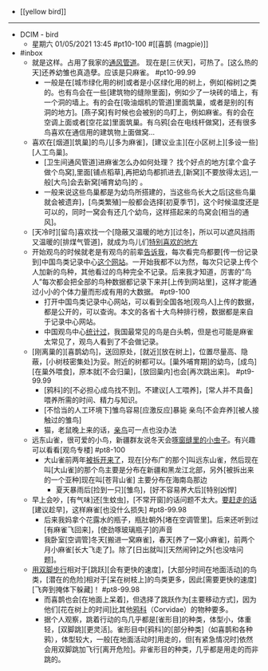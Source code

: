 - [[yellow bird]]
- ---
- DCIM - bird
    - 星期六 01/05/2021 13:45 #pt10-100 #[[喜鹊 (magpie)]] 
- #inbox
    - 就是这样。占用了我家的[通风管道](https://www.zhihu.com/question/28370378/answer/205487414)。
现在是[三伏天]，可热了。[这么热的天]还养幼雏也真造孽。应该是只麻雀。 #pt10-99.99
        - 一般是在[城市绿化用的树]或者是小区绿化用的树上，例如[榕树]之类的。也有鸟会在一些[建筑物的缝隙里面]，例如少了一块砖的墙上，有一个洞的墙上。有的会在[吸油烟机的管道]里面筑巢，或者是别的[有洞的地方]。[燕子窝]有时候也会被别的鸟盯上，例如麻雀。有的会在空调上面或者[空花盆]里面筑巢。有乌鸦[会在电线杆做窝]，还有很多鸟喜欢在通信用的建筑物上面做窝...
    - 喜欢在[烟道][筑巢]的鸟儿[多为麻雀]，[建议业主][在小区树上][多设一些][人工鸟巢]。
        - [卫生间通风管道]进麻雀怎么办如何处理？
找个好点的地方[拿个盒子做个鸟窝],里面[铺点稻草],再把幼鸟都抓进去,[新窝][不要放得太远],一般[大鸟]会去新窝[哺育幼鸟]的 。
        - 一般来说这些鸟巢都是为幼鸟所搭建的，当这些鸟长大之后[这些鸟巢就会被遗弃]，[鸟类繁殖]一般都会选择[初夏季节]，这个时候温度还是可以的，同时一窝会有还几个幼鸟，这样搭起来的鸟窝会[相当的通风]。
    - [天冷时][留鸟]喜欢找一个[隐蔽又温暖的地方][过冬]，所以可以遮风挡雨又温暖的[排煤气管道]，就成为鸟儿们[特别喜欢的地方](http://www.chinanews.com/sh/2013/05-24/4852997.shtml)
    - 开始观鸟的时候就老是有观鸟的前辈[告诉我](https://mp.weixin.qq.com/s/uQXtbk_yAwIMAmLK6lesXw)，每次看完鸟都要[传一份记录到]中国鸟类记录中心[这个网站](http://www.birdreport.cn/)。一开始我都不以为然，每次只记录上传个人加新的鸟种，其他看过的鸟种完全不记录。后来我才知道，厉害的“鸟人”每次都会把全部的鸟种数据都记录下来并[上传到网站里]，这样才能通过小小的个体力量而形成有用的大数据。 #pt9-100
        - 打开中国鸟类记录中心网站，可以看到全国各地[观鸟人]上传的数据，都是公开的，可以查询。本文的各省十大鸟种排行榜，数据都是来自于记录中心网站。
        - 中国观鸟中心[统计过](https://bbs.saraba1st.com/2b/thread-2017164-2-1.html)，我国最常见的鸟是白头鹎，但是也可能是麻雀太常见了，观鸟人看到了不会做记录。
    - [刚离巢的][喜鹊幼鸟]，送回原处，[就近][放在树上]，位置尽量高、隐蔽，[小树枝密集处]为妥。附近的树都可以。[巢外哺育期]的幼鸟，[成鸟][在巢外喂食]，原本就[不会归巢]，[放回巢内]也会[再次跳出来]。 #pt9-99.99
        - [鸦科]的[不必担心成鸟找不到]。不建议[人工喂养]，[常人并不具备]喂养所需的时间、精力与知识。
        - [不恰当的人工环境下]雏鸟容易[应激反应]暴毙
亲鸟[不会弃养][被人接触过的雏鸟]
        - 猫，老鼠晚上来的话，[亲鸟](https://www.zhihu.com/question/390431409/answer/1178592226)可一点也没办法
    - 远东山雀，很可爱的小鸟，新疆群友说冬天会[啄窗缝里的小虫子](https://bbs.saraba1st.com/2b/thread-2001519-1-1.html)。有兴趣可以看看[观鸟专楼] #pt8-100
        - 大山雀前两年[被拆开来了](https://www.bilibili.com/video/BV1Nf4y1C7Ww)，现在[分布广的那个]叫远东山雀，然后现在叫[大山雀]的那个鸟主要是分布在新疆和黑龙江北部，另外[被拆出来的一个亚种]现在叫[苍背山雀] 主要分布在海南岛那边
            - 夏天暴雨后[捡到一只][雏鸟]，[好不容易养大后][特别凶悍]
    - 早上会吵，[有气味]还[生蚊虫]，[不常开窗]的话问题不太大。[要赶走的话](https://bbs.saraba1st.com/2b/thread-2017655-1-1.html)[建议趁早]，这样麻雀[也没什么损失] #pt8-99.98
        - 后来我妈拿个花露水的瓶子，瓶肚朝外[堵在空调管里]。后来还听到过[有麻雀飞回来]，[使劲啄玻璃瓶子]的声音
        - 我卧室[空调管]冬天[搬进一窝麻雀]，春天[养了一窝小麻雀]，前两个月小麻雀[长大飞走了]。除了[日出就叫][天然闹钟]之外[也没啥问题]。
    - [用双脚步行](https://www.zhihu.com/question/29296019/answer/1906834475)相对于[跳跃][会有更快的速度]，[大部分时间在地面活动]的鸟类，[潜在的危险]相对于[呆在树枝上]的鸟类更多，因此[需要更快的速度][飞奔到掩体下躲藏]！ #pt8-99.98
        - 而喜鹊也会[在地面上呆着]，但选择了跳跃作为[主要移动方式]，因为他们[花在树上的时间]比其他[鸦科](http://link.zhihu.com/?target=https%3A//zh.wikipedia.org/wiki/%25E9%25B8%25A6%25E7%25A7%2591)（Corvidae）的物种要多。
        - 据个人观察，跳着行动的鸟几乎都是[雀形目]的种类，体型小，体重轻，[双脚跳][更灵活]。雀形目中[鸦科]的[部分种类]（如喜鹊和各种鸦），体型较大，一般[在地面活动时]用走的，但[有紧急情况时]依然会用双脚跳加飞行[离开危险]。非雀形目的种类，几乎都是用走的而非跳的。
